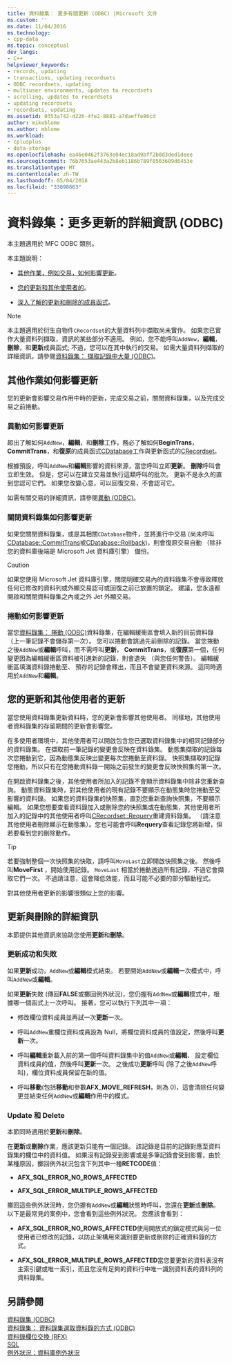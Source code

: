 ```yaml
---
title: 資料錄集： 更多有關更新 (ODBC) |Microsoft 文件
ms.custom: ''
ms.date: 11/04/2016
ms.technology:
- cpp-data
ms.topic: conceptual
dev_langs:
- C++
helpviewer_keywords:
- records, updating
- transactions, updating recordsets
- ODBC recordsets, updating
- multiuser environments, updates to recordsets
- scrolling, updates to recordsets
- updating recordsets
- recordsets, updating
ms.assetid: 0353a742-d226-4fe2-8881-a7daeffe86cd
author: mikeblome
ms.author: mblome
ms.workload:
- cplusplus
- data-storage
ms.openlocfilehash: ea46e0462f3763e04ec18ad9bff2b0d3ded1deee
ms.sourcegitcommit: 76b7653ae443a2b8eb1186b789f8503609d6453e
ms.translationtype: MT
ms.contentlocale: zh-TW
ms.lasthandoff: 05/04/2018
ms.locfileid: "33098663"
---
```

# <a name="recordset-more-about-updates-odbc"></a>資料錄集：更多更新的詳細資訊 (ODBC)
本主題適用於 MFC ODBC 類別。  
  
 本主題說明：  
  
-   [其他作業，例如交易，如何影響更新](#_core_how_transactions_affect_updates)。  
  
-   [您的更新和其他使用者的](#_core_your_updates_and_the_updates_of_other_users)。  
  
-   [深入了解的更新和刪除的成員函式](#_core_more_about_update_and_delete)。  
  
> [!NOTE]
>  本主題適用於衍生自物件`CRecordset`的大量資料列中擷取尚未實作。 如果您已實作大量資料列擷取，資訊的某些部分不適用。 例如，您不能呼叫`AddNew`，**編輯**，**刪除**，和**更新**成員函式; 不過，您可以在其中執行的交易。 如需大量資料列擷取的詳細資訊，請參閱[資料錄集： 擷取記錄中大量 (ODBC)](../../data/odbc/recordset-fetching-records-in-bulk-odbc.md)。  
  
##  <a name="_core_how_other_operations_affect_updates"></a> 其他作業如何影響更新  
 您的更新會影響交易作用中時的更新，完成交易之前，關閉資料錄集，以及完成交易之前捲動。  
  
###  <a name="_core_how_transactions_affect_updates"></a> 異動如何影響更新  
 超出了解如何`AddNew`，**編輯**，和**刪除**工作，務必了解如何**BeginTrans**， **CommitTrans**，和**復原**的成員函式[CDatabase](../../mfc/reference/cdatabase-class.md)工作與更新函式的[CRecordset](../../mfc/reference/crecordset-class.md)。  
  
 根據預設，呼叫`AddNew`和**編輯**影響的資料來源，當您呼叫立即**更新**。 **刪除**呼叫會立即生效。 但是，您可以在建立交易並執行這類呼叫的批次。 更新不是永久的直到您認可它們。 如果您改變心意，可以回復交易，不會認可它。  
  
 如需有關交易的詳細資訊，請參閱[異動 (ODBC)](../../data/odbc/transaction-odbc.md)。  
  
###  <a name="_core_how_closing_the_recordset_affects_updates"></a> 關閉資料錄集如何影響更新  
 如果您關閉資料錄集，或是其相關`CDatabase`物件，並將進行中交易 (尚未呼叫[CDatabase::CommitTrans](../../mfc/reference/cdatabase-class.md#committrans)或[CDatabase::Rollback](../../mfc/reference/cdatabase-class.md#rollback))，則會復原交易自動 （除非您的資料庫後端是 Microsoft Jet 資料庫引擎） 備份。  
  
> [!CAUTION]
>  如果您使用 Microsoft Jet 資料庫引擎，關閉明確交易內的資料錄集不會導致釋放任何已修改的資料列或外顯交易認可或回復之前已放置的鎖定。 建議，您永遠都開啟和關閉資料錄集之內或之外 Jet 外顯交易。  
  
###  <a name="_core_how_scrolling_affects_updates"></a> 捲動如何影響更新  
 當您[資料錄集： 捲動 (ODBC)](../../data/odbc/recordset-scrolling-odbc.md)資料錄集，在編輯緩衝區會填入新的目前資料錄 （上一筆記錄不會儲存第一次）。 您可以捲動會跳過先前刪除的記錄。 當您捲動之後`AddNew`或**編輯**呼叫，而不需呼叫**更新**， **CommitTrans**，或**復原**第一個，任何變更因為編輯緩衝區資料被引進新的記錄，則會遺失 （與您任何警告）。 編輯緩衝區填滿資料錄捲動至、 預存的記錄會釋出，而且不會變更資料來源。 這同時適用於`AddNew`和**編輯**。  
  
##  <a name="_core_your_updates_and_the_updates_of_other_users"></a> 您的更新和其他使用者的更新  
 當您使用資料錄集更新資料時，您的更新會影響其他使用者。 同樣地，其他使用者資料錄集的存留期間的更新會影響您。  
  
 在多使用者環境中，其他使用者可以開啟包含您已選取資料錄集中的相同記錄部分的資料錄集。 在擷取前一筆記錄的變更會反映在資料錄集。 動態集擷取的記錄每次您捲動到它，因為動態集反映出變更每次您捲動至資料錄。 快照集擷取的記錄您捲動，所以只有在您捲動資料錄一開始之前發生的變更會反映快照集的第一次。  
  
 在開啟資料錄集之後，其他使用者所加入的記錄不會顯示資料錄集中除非您重新查詢。 動態資料錄集時，對其他使用者的現有記錄不要顯示在動態集時您捲動至受影響的資料錄。 如果您的資料錄集的快照集，直到您重新查詢快照集，不要顯示編輯。 如果您想要查看資料錄加入或刪除您的快照集或在動態集，其他使用者所加入的記錄中的其他使用者呼叫[CRecordset::Requery](../../mfc/reference/crecordset-class.md#requery)重建資料錄集。 （請注意其他使用者刪除顯示在動態集）。您也可能會呼叫**Requery**查看記錄您將新增，但若要看到您的刪除動作。  
  
> [!TIP]
>  若要強制整個一次快照集的快取，請呼叫`MoveLast`立即開啟快照集之後。 然後呼叫**MoveFirst** ，開始使用記錄。 `MoveLast` 相當於捲動透過所有記錄，不過它會擷取它們一次。 不過請注意，這會降低效能，而且可能不必要的部分驅動程式。  
  
 對其他使用者更新的影響很類似上您的影響。  
  
##  <a name="_core_more_about_update_and_delete"></a> 更新與刪除的詳細資訊  
 本節提供其他資訊來協助您使用**更新**和**刪除**。  
  
### <a name="update-success-and-failure"></a>更新成功和失敗  
 如果**更新**成功，`AddNew`或**編輯**模式結束。 若要開始`AddNew`或**編輯**一次模式中，呼叫`AddNew`或**編輯**。  
  
 如果**更新**失敗 (傳回**FALSE**或擲回例外狀況)，您仍握有`AddNew`或**編輯**模式中，根據哪一個函式上一次呼叫。 接著，您可以執行下列其中一項：  
  
-   修改欄位資料成員並再試一次**更新**一次。  
  
-   呼叫`AddNew`重欄位資料成員設為 Null，將欄位資料成員的值設定，然後呼叫**更新**一次。  
  
-   呼叫**編輯**重新載入前的第一個呼叫資料錄集中的值`AddNew`或**編輯**、 設定欄位資料成員的值，然後呼叫**更新**一次。 之後成功**更新**呼叫 (除了之後`AddNew`呼叫)，欄位資料成員保留在新的值。  
  
-   呼叫**移動**(包括**移動**和參數**AFX_MOVE_REFRESH**，則為 0)，這會清除任何變更並結束任何`AddNew`或**編輯**作用中的模式。  
  
### <a name="update-and-delete"></a>Update 和 Delete  
 本節同時適用於**更新**和**刪除**。  
  
 在**更新**或**刪除**作業，應該更新只能有一個記錄。 該記錄是目前的記錄對應至資料錄集的欄位中的資料值。 如果沒有記錄受到影響或是多筆記錄會受到影響，由於某種原因，擲回例外狀況包含下列其中一種**RETCODE**值：  
  
-   **AFX_SQL_ERROR_NO_ROWS_AFFECTED**  
  
-   **AFX_SQL_ERROR_MULTIPLE_ROWS_AFFECTED**  
  
 擲回這些例外狀況時，您仍握有`AddNew`或**編輯**狀態時呼叫，您還在**更新**或**刪除**。 以下是最常見的案例中，您會看到這些例外狀況。 您應該會看到：  
  
-   **AFX_SQL_ERROR_NO_ROWS_AFFECTED**使用開放式的鎖定模式與另一位使用者已修改的記錄，以防止架構用來識別要更新或刪除的正確資料錄的方式。  
  
-   **AFX_SQL_ERROR_MULTIPLE_ROWS_AFFECTED**當您要更新的資料表沒有主索引鍵或唯一索引，而且您沒有足夠的資料行中唯一識別資料表的資料列的資料錄集。  
  
## <a name="see-also"></a>另請參閱  
 [資料錄集 (ODBC)](../../data/odbc/recordset-odbc.md)   
 [資料錄集： 資料錄集選取資料錄的方式 (ODBC)](../../data/odbc/recordset-how-recordsets-select-records-odbc.md)   
 [資料錄欄位交換 (RFX)](../../data/odbc/record-field-exchange-rfx.md)   
 [SQL](../../data/odbc/sql.md)   
 [例外狀況：資料庫例外狀況](../../mfc/exceptions-database-exceptions.md)